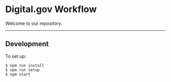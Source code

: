 # Digital.gov Workflow

Welcome to our repository.


---

## Development

To set up:
```
$ npm run install
$ npm run setup
$ npm start
```
